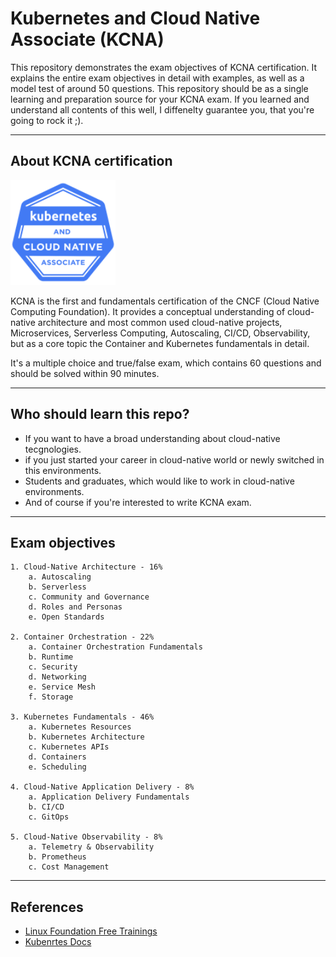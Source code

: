 # Kubernetes and Cloud Native Associate (KCNA)
This repository demonstrates the exam objectives of KCNA certification. It explains the entire exam objectives in detail with examples, as well as a model test of around 50 questions.
This repository should be as a single learning and preparation source for your KCNA exam. If you learned and understand all contents of this well,  I diffenelty guarantee you, that you're going to rock it ;).

---

## About KCNA certification
![KCNA logo](./00_images/kcna.png)

KCNA is the first and fundamentals certification of the CNCF (Cloud Native Computing Foundation). It provides a conceptual understanding of cloud-native architecture and most common used cloud-native projects, Microservices, Serverless Computing, Autoscaling, CI/CD, Observability, but as a core topic the Container and Kubernetes fundamentals in detail.

It's a multiple choice and true/false exam, which contains 60 questions and should be solved within 90 minutes.

---

## Who should learn this repo?
- If you want to have a broad understanding about cloud-native tecgnologies.
- if you just started your career in cloud-native world or newly switched in this environments.
- Students and graduates, which would like to work in cloud-native environments.
- And of course if you're interested to write KCNA exam.

---

## Exam objectives
    1. Cloud-Native Architecture - 16%
        a. Autoscaling
        b. Serverless
        c. Community and Governance 
        d. Roles and Personas
        e. Open Standards
        
    2. Container Orchestration - 22%
        a. Container Orchestration Fundamentals 
        b. Runtime
        c. Security
        d. Networking
        e. Service Mesh
        f. Storage
        
    3. Kubernetes Fundamentals - 46%
        a. Kubernetes Resources
        b. Kubernetes Architecture
        c. Kubernetes APIs
        d. Containers
        e. Scheduling
        
    4. Cloud-Native Application Delivery - 8%
        a. Application Delivery Fundamentals
        b. CI/CD
        c. GitOps
        
    5. Cloud-Native Observability - 8%
        a. Telemetry & Observability
        b. Prometheus
        c. Cost Management

---

## References
- [Linux Foundation Free Trainings](https://training.linuxfoundation.org/resources/?_sft_topic_area=cloud-containers&_sft_content_type=free-course)
- [Kubenrtes Docs](https://kubernetes.io/docs/concepts/)